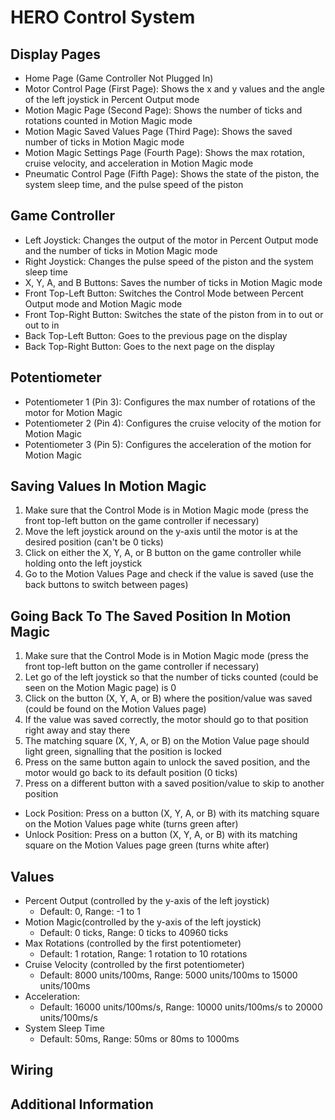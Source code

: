 # HERO Control System

## Display Pages
- Home Page (Game Controller Not Plugged In)
- Motor Control Page (First Page): Shows the x and y values and the angle of the left joystick in Percent Output mode
- Motion Magic Page (Second Page): Shows the number of ticks and rotations counted in Motion Magic mode
- Motion Magic Saved Values Page (Third Page): Shows the saved number of ticks in Motion Magic mode
- Motion Magic Settings Page (Fourth Page): Shows the max rotation, cruise velocity, and acceleration in Motion Magic mode
- Pneumatic Control Page (Fifth Page): Shows the state of the piston, the system sleep time, and the pulse speed of the piston

## Game Controller

- Left Joystick: Changes the output of the motor in Percent Output mode and the number of ticks in Motion Magic mode 
- Right Joystick: Changes the pulse speed of the piston and the system sleep time
- X, Y, A, and B Buttons: Saves the number of ticks in Motion Magic mode
- Front Top-Left Button: Switches the Control Mode between Percent Output mode and Motion Magic mode
- Front Top-Right Button: Switches the state of the piston from in to out or out to in
- Back Top-Left Button: Goes to the previous page on the display
- Back Top-Right Button: Goes to the next page on the display

## Potentiometer

- Potentiometer 1 (Pin 3): Configures the max number of rotations of the motor for Motion Magic
- Potentiometer 2 (Pin 4): Configures the cruise velocity of the motion for Motion Magic
- Potentiometer 3 (Pin 5): Configures the acceleration of the motion for Motion Magic 

## Saving Values In Motion Magic

1. Make sure that the Control Mode is in Motion Magic mode (press the front top-left button on the game controller if necessary)
2. Move the left joystick around on the y-axis until the motor is at the desired position (can't be 0 ticks)
3. Click on either the X, Y, A, or B button on the game controller while holding onto the left joystick
4. Go to the Motion Values Page and check if the value is saved (use the back buttons to switch between pages)

## Going Back To The Saved Position In Motion Magic

1. Make sure that the Control Mode is in Motion Magic mode (press the front top-left button on the game controller if necessary)
2. Let go of the left joystick so that the number of ticks counted (could be seen on the Motion Magic page) is 0
3. Click on the button (X, Y, A, or B) where the position/value was saved (could be found on the Motion Values page)
4. If the value was saved correctly, the motor should go to that position right away and stay there
5. The matching square (X, Y, A, or B) on the Motion Value page should light green, signalling that the position is locked
6. Press on the same button again to unlock the saved position, and the motor would go back to its default position (0 ticks)
7. Press on a different button with a saved position/value to skip to another position

- Lock Position: Press on a button (X, Y, A, or B) with its matching square on the Motion Values page white (turns green after)
- Unlock Position: Press on a button (X, Y, A, or B) with its matching square on the Motion Values page green (turns white after)

## Values

- Percent Output (controlled by the y-axis of the left joystick)
  - Default: 0, Range: -1 to 1
- Motion Magic(controlled by the y-axis of the left joystick)
  - Default: 0 ticks, Range: 0 ticks to 40960 ticks
- Max Rotations (controlled by the first potentiometer)
  - Default: 1 rotation, Range: 1 rotation to 10 rotations
- Cruise Velocity (controlled by the first potentiometer)
  - Default: 8000 units/100ms, Range: 5000 units/100ms to 15000 units/100ms
- Acceleration:
  - Default: 16000 units/100ms/s, Range: 10000 units/100ms/s to 20000 units/100ms/s
- System Sleep Time
  - Default: 50ms, Range: 50ms or 80ms to 1000ms
  
## Wiring

## Additional Information








